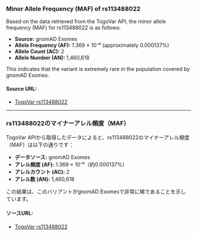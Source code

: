 ### Minor Allele Frequency (MAF) of rs113488022

Based on the data retrieved from the TogoVar API, the minor allele frequency (MAF) for rs113488022 is as follows:

- **Source:** gnomAD Exomes
- **Allele Frequency (AF):** 1.369 × 10⁻⁶ (approximately 0.000137%)
- **Allele Count (AC):** 2
- **Allele Number (AN):** 1,460,618

This indicates that the variant is extremely rare in the population covered by gnomAD Exomes.

#### Source URL:
- [TogoVar rs113488022](https://togovar.org)

---

### rs113488022のマイナーアレル頻度（MAF）

TogoVar APIから取得したデータによると、rs113488022のマイナーアレル頻度（MAF）は以下の通りです：

- **データソース:** gnomAD Exomes
- **アレル頻度 (AF):** 1.369 × 10⁻⁶（約0.000137%）
- **アレルカウント (AC):** 2
- **アレル数 (AN):** 1,460,618

この結果は、このバリアントがgnomAD Exomesで非常に稀であることを示しています。

#### ソースURL:
- [TogoVar rs113488022](https://togovar.org)